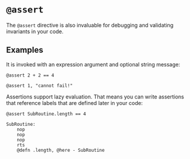 # `@assert`

The `@assert` directive is also invaluable for debugging and validating
invariants in your code.

## Examples

It is invoked with an expression argument and optional string message:

```
@assert 2 + 2 == 4
```

```
@assert 1, "cannot fail!"
```

Assertions support lazy evaluation. That means you can write assertions that
reference labels that are defined later in your code:

```
@assert SubRoutine.length == 4

SubRoutine:
    nop
    nop
    nop
    rts
    @defn .length, @here - SubRoutine
```